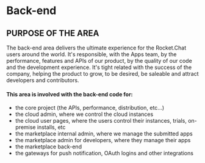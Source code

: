 # Back-end

## PURPOSE OF THE AREA

The back-end area delivers the ultimate experience for the Rocket.Chat users around the world. It's responsible, with the Apps team, by the performance, features and APIs of our product, by the quality of our code and the development experience. It's tight related with the success of the company, helping the product to grow, to be desired, be saleable and attract developers and contributors.

#### This area is involved with the back-end code for:

* the core project \(the APIs, performance, distribution, etc...\)
* the cloud admin, where we control the cloud instances
* the cloud user pages, where the users control their instances, trials, on-premise installs, etc
* the marketplace internal admin, where we manage the submitted apps
* the marketplace admin for developers, where they manage their apps
* the marketplace back-end
* the gateways for push notification, OAuth logins and other integrations

